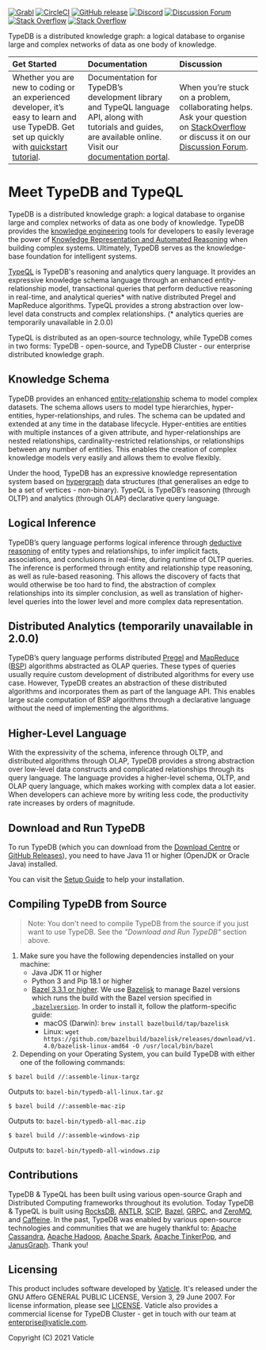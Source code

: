 [![Grabl](https://grabl.io/api/status/vaticle/typedb/badge.svg)](https://grabl.io/vaticle/typedb)
[![CircleCI](https://circleci.com/gh/vaticle/typedb/tree/master.svg?style=shield)](https://circleci.com/gh/vaticle/typedb/tree/master)
[![GitHub release](https://img.shields.io/github/release/vaticle/typedb.svg)](https://github.com/vaticle/typedb/releases/latest)
[![Discord](https://img.shields.io/discord/665254494820368395?color=7389D8&label=chat&logo=discord&logoColor=ffffff)](https://vaticle.com/discord)
[![Discussion Forum](https://img.shields.io/discourse/https/forum.vaticle.com/topics.svg)](https://forum.vaticle.com)
[![Stack Overflow](https://img.shields.io/badge/stackoverflow-typedb-796de3.svg)](https://stackoverflow.com/questions/tagged/typedb)
[![Stack Overflow](https://img.shields.io/badge/stackoverflow-typeql-3dce8c.svg)](https://stackoverflow.com/questions/tagged/typeql)

TypeDB is a distributed knowledge graph: a logical database to organise large and complex networks of data as one body of knowledge.

| Get Started | Documentation | Discussion |
|:------------|:--------------|:-----------|
| Whether you are new to coding or an experienced developer, it’s easy to learn and use TypeDB. Get set up quickly with [quickstart tutorial](https://docs.vaticle.com/docs/general/quickstart). | Documentation for TypeDB’s development library and TypeQL language API, along with tutorials and guides, are available online. Visit our [documentation portal](https://docs.vaticle.com/). | When you’re stuck on a problem, collaborating helps. Ask your question on [StackOverflow](https://stackoverflow.com/questions/tagged/typeql+or+typedb) or discuss it on our [Discussion Forum](https://forum.vaticle.com/). |

# Meet TypeDB and TypeQL

TypeDB is a distributed knowledge graph: a logical database to organise large and complex networks of data as one body of knowledge. TypeDB provides the [knowledge engineering](https://en.wikipedia.org/wiki/Knowledge_engineering) tools for developers to easily leverage the power of [Knowledge Representation and Automated Reasoning](https://en.wikipedia.org/wiki/Knowledge_representation_and_reasoning) when building complex systems. Ultimately, TypeDB serves as the knowledge-base foundation for intelligent systems.

[TypeQL](https://github.com/vaticle/typeql) is TypeDB's reasoning and analytics query language. It provides an expressive knowledge schema language through an enhanced entity-relationship model, transactional queries that perform deductive reasoning in real-time, and analytical queries* with native distributed Pregel and MapReduce algorithms. TypeQL provides a strong abstraction over low-level data constructs and complex relationships. (* analytics queries are temporarily unavailable in 2.0.0)

TypeQL is distributed as an open-source technology, while TypeDB comes in two forms: TypeDB - open-source, and TypeDB Cluster - our enterprise distributed knowledge graph.

## Knowledge Schema

TypeDB provides an enhanced [entity-relationship](https://en.wikipedia.org/wiki/Entity–relationship_model) schema to model complex datasets. The schema allows users to model type hierarchies, hyper-entities, hyper-relationships, and rules. The schema can be updated and extended at any time in the database lifecycle. Hyper-entities are entities with multiple instances of a given attribute, and hyper-relationships are nested relationships, cardinality-restricted relationships, or relationships between any number of entities. This enables the creation of complex knowledge models very easily and allows them to evolve flexibly.

Under the hood, TypeDB has an expressive knowledge representation system based on [hypergraph](https://en.wikipedia.org/wiki/Hypergraph) data structures (that generalises an edge to be a set of vertices - non-binary). TypeQL is TypeDB’s reasoning (through OLTP) and analytics (through OLAP) declarative query language. 

## Logical Inference

TypeDB’s query language performs logical inference through [deductive reasoning](https://en.wikipedia.org/wiki/Deductive_reasoning) of entity types and relationships, to infer implicit facts, associations, and conclusions in real-time, during runtime of OLTP queries. The inference is performed through entity and relationship type reasoning, as well as rule-based reasoning. This allows the discovery of facts that would otherwise be too hard to find, the abstraction of complex relationships into its simpler conclusion, as well as translation of higher-level queries into the lower level and more complex data representation.

## Distributed Analytics (temporarily unavailable in 2.0.0)

TypeDB’s query language performs distributed [Pregel](https://kowshik.github.io/JPregel/pregel_paper.pdf) and [MapReduce](https://en.wikipedia.org/wiki/MapReduce) ([BSP](https://en.wikipedia.org/wiki/Bulk_synchronous_parallel)) algorithms abstracted as OLAP queries. These types of queries usually require custom development of distributed algorithms for every use case. However, TypeDB creates an abstraction of these distributed algorithms and incorporates them as part of the language API. This enables large scale computation of BSP algorithms through a declarative language without the need of implementing the algorithms.

## Higher-Level Language

With the expressivity of the schema, inference through OLTP, and distributed algorithms through OLAP, TypeDB provides a strong abstraction over low-level data constructs and complicated relationships through its query language. The language provides a higher-level schema, OLTP, and OLAP query language, which makes working with complex data a lot easier. When developers can achieve more by writing less code, the productivity rate increases by orders of magnitude.

## Download and Run TypeDB

To run TypeDB (which you can download from the [Download Centre](https://vaticle.com/download) or [GitHub Releases](https://github.com/vaticle/typedb/releases)), you need to have Java 11 or higher (OpenJDK or Oracle Java) installed.

You can visit the [Setup Guide](https://docs.vaticle.com/docs/running-typedb/install-and-run) to help your installation.

## Compiling TypeDB from Source

> Note: You don't need to compile TypeDB from the source if you just want to use TypeDB. See the _"Download and Run TypeDB"_ section above.

1. Make sure you have the following dependencies installed on your machine:
    - Java JDK 11 or higher
    - Python 3 and Pip 18.1 or higher
    - [Bazel 3.3.1 or higher](http://bazel.build/). We use [Bazelisk](https://github.com/bazelbuild/bazelisk) to manage Bazel versions which runs the build with the Bazel version specified in [`.bazelversion`](https://github.com/vaticle/typedb/blob/master/.bazelversion). In order to install it, follow the platform-specific guide:
        - macOS (Darwin): `brew install bazelbuild/tap/bazelisk`
        - Linux: `wget https://github.com/bazelbuild/bazelisk/releases/download/v1.4.0/bazelisk-linux-amd64 -O /usr/local/bin/bazel`
1. Depending on your Operating System, you can build TypeDB with either one of the following commands: 
```
$ bazel build //:assemble-linux-targz
```
Outputs to: `bazel-bin/typedb-all-linux.tar.gz`
```
$ bazel build //:assemble-mac-zip
```
Outputs to: `bazel-bin/typedb-all-mac.zip`
```
$ bazel build //:assemble-windows-zip
```
Outputs to: `bazel-bin/typedb-all-windows.zip`

## Contributions

TypeDB & TypeQL has been built using various open-source Graph and Distributed Computing frameworks throughout its evolution. Today TypeDB & TypeQL is built using [RocksDB](https://rocksdb.org), [ANTLR](http://www.antlr.org), [SCIP](https://www.scipopt.org), [Bazel](https://bazel.build), [GRPC](https://grpc.io), and [ZeroMQ](https://zeromq.org), and [Caffeine](https://github.com/ben-manes/caffeine). In the past, TypeDB was enabled by various open-source technologies and communities that we are hugely thankful to: [Apache Cassandra](http://cassandra.apache.org), [Apache Hadoop](https://hadoop.apache.org), [Apache Spark](http://spark.apache.org), [Apache TinkerPop](http://tinkerpop.apache.org), and [JanusGraph](http://janusgraph.org). Thank you!

## Licensing

This product includes software developed by [Vaticle](https://vaticle.com/).  It's released under the GNU Affero GENERAL PUBLIC LICENSE, Version 3, 29 June 2007. For license information, please see [LICENSE](https://github.com/vaticle/typedb/blob/master/LICENSE). Vaticle also provides a commercial license for TypeDB Cluster - get in touch with our team at enterprise@vaticle.com.

Copyright (C) 2021 Vaticle
